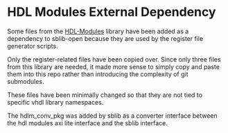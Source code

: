 # HDL Modules External Dependency

Some files from the [HDL-Modules](https://github.com/hdl-modules/hdl-modules) library have been added as a dependency to sblib-open because they are used by the register file generator scripts.

Only the register-related files have been copied over. Since only three files from this library are needed, it made more sense to simply copy and paste them into this repo rather than introducing the complexity of git submodules.

These files have been minimally changed so that they are not tied to specific
vhdl library namespaces.

The hdlm_conv_pkg was added by sblib as a converter interface between the hdl modules axi lite interface and the sblib interface.
